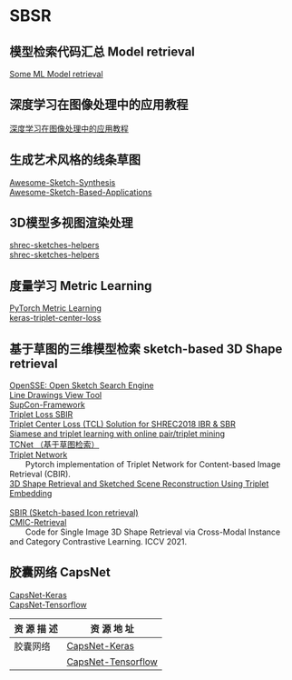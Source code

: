 # SBSR
## 模型检索代码汇总 Model retrieval
[Some ML Model retrieval](https://github.com/iofu728/Model_retrieval)<br>


## 深度学习在图像处理中的应用教程
[深度学习在图像处理中的应用教程](https://github.com/WZMIAOMIAO/deep-learning-for-image-processing "B站视频")<br>


## 生成艺术风格的线条草图
[Awesome-Sketch-Synthesis](https://github.com/MarkMoHR/Awesome-Sketch-Synthesis "通过预训练模型生成艺术风格的线条草图 A collection of papers about Sketch Synthesis (Generation). Mainly focus on stroke-level vector sketch synthesis.")<br>
[Awesome-Sketch-Based-Applications](https://github.com/MarkMoHR/Awesome-Sketch-Based-Applications "更多的基于草图的应用")<br>


## 3D模型多视图渲染处理
[shrec-sketches-helpers](https://github.com/twuilliam/shrec-sketches-helpers)<br>
[shrec-sketches-helpers](https://github.com/FutureXZC/shrec-sketches-helpers)<br>


## 度量学习 Metric Learning
[PyTorch Metric Learning](https://github.com/KevinMusgrave/pytorch-metric-learning/blob/master/examples/notebooks/TrainWithClassifier.ipynb "度量学习示例教程")<br>
[keras-triplet-center-loss](https://github.com/popcornell/keras-triplet-center-loss)<br>

## 基于草图的三维模型检索 sketch-based 3D Shape retrieval
[OpenSSE: Open Sketch Search Engine](https://github.com/zddhub/opensse)<br>
[Line Drawings View Tool](https://github.com/zddhub/trianglemesh)<br>
[SupCon-Framework](https://github.com/ivanpanshin/SupCon-Framework)<br>
[Triplet Loss SBIR](https://github.com/TuBui/Triplet_Loss_SBIR)<br>
[Triplet Center Loss (TCL) Solution for SHREC2018 IBR & SBR](https://github.com/xlliu7/Shrec2018_TripletCenterLoss.pytorch)<br>
[Siamese and triplet learning with online pair/triplet mining](https://github.com/adambielski/siamese-triplet)<br>
[TCNet （基于草图检索）](https://github.com/avalonstrel/TCNet)<br>
[Triplet Network](https://github.com/thainguyentrong/triplet-net)<br>
&emsp;&emsp;Pytorch implementation of Triplet Network for Content-based Image Retrieval (CBIR).<br>
[3D Shape Retrieval and Sketched Scene Reconstruction Using Triplet Embedding](https://github.com/Madalaski/MattRedmondL3Project)<br>    
[SBIR (Sketch-based Icon retrieval)](https://github.com/emizzz/Sketch-to-Icon-Paper-Code)<br>
[CMIC-Retrieval](https://github.com/IGLICT/IBSR_jittor)<br>
&emsp;&emsp;Code for Single Image 3D Shape Retrieval via Cross-Modal Instance and Category Contrastive Learning. ICCV 2021.<br>


## 胶囊网络 CapsNet
[CapsNet-Keras](https://github.com/XifengGuo/CapsNet-Keras)<br>
[CapsNet-Tensorflow](https://github.com/naturomics/CapsNet-Tensorflow)<br>

|资 源 描 述|资 源 地 址|
|-----|-----|
|胶囊网络|[CapsNet-Keras](https://github.com/XifengGuo/CapsNet-Keras)|
||[CapsNet-Tensorflow](https://github.com/naturomics/CapsNet-Tensorflow)<br>|


